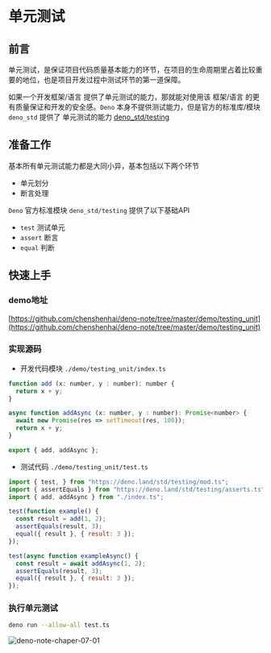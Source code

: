 # 单元测试

## 前言

单元测试，是保证项目代码质量基本能力的环节，在项目的生命周期里占着比较重要的地位，也是项目开发过程中测试环节的第一道保障。

如果一个开发框架/语言 提供了单元测试的能力，那就能对使用该 框架/语言 的更有质量保证和开发的安全感。`Deno` 本身不提供测试能力，但是官方的标准库/模块 `deno_std` 提供了 单元测试的能力 [deno_std/testing](https://github.com/denoland/deno_std/blob/master/testing/README.md)


## 准备工作

基本所有单元测试能力都是大同小异，基本包括以下两个环节

- 单元划分
- 断言处理

`Deno` 官方标准模块 `deno_std/testing` 提供了以下基础API

- `test` 测试单元
- `assert` 断言
- `equal` 判断

## 快速上手

### demo地址
[https://github.com/chenshenhai/deno-note/tree/master/demo/testing_unit](https://github.com/chenshenhai/deno-note/tree/master/demo/testing_unit)


### 实现源码

- 开发代码模块 `./demo/testing_unit/index.ts`

```js
function add (x: number, y : number): number {
  return x + y;
}

async function addAsync (x: number, y : number): Promise<number> {
  await new Promise(res => setTimeout(res, 100));
  return x + y;
}

export { add, addAsync };
```

- 测试代码 `./demo/testing_unit/test.ts`

```js
import { test, } from "https://deno.land/std/testing/mod.ts";
import { assertEquals } from "https://deno.land/std/testing/asserts.ts";
import { add, addAsync } from "./index.ts";

test(function example() {
  const result = add(1, 2);
  assertEquals(result, 3);
  equal({ result }, { result: 3 });
});

test(async function exampleAsync() {
  const result = await addAsync(1, 2);
  assertEquals(result, 3);
  equal({ result }, { result: 3 });
});
```

### 执行单元测试

```sh
deno run --allow-all test.ts
```

![deno-note-chaper-07-01](https://user-images.githubusercontent.com/8216630/51619912-43723d00-1f6c-11e9-88df-cf2eca94d30f.jpg)
